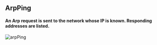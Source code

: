 ## ArpPing
#### An Arp request is sent to the network whose IP is known. Responding addresses are listed.


![arpPing](https://github.com/KadirErbas/100-Days-Python-Bootcamp/assets/93327468/46b5aa9f-37bd-477a-a245-fc4b52a423e0)
